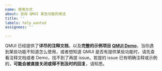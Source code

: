 ```yaml
---
name: 使用方式
about: 咨询 QMUI 某些功能的用法
title: ''
labels: help wanted
assignees: ''

---
```


QMUI 已经提供了**详尽的注释文档**，以及**完整的示例项目 [QMUI Demo](https://github.com/QMUI/QMUI_iOS_Demo)**，当你遇到某些功能不知道怎么使用，或者想知道 QMUI 是否有提供某些功能时，请先查看注释文档或者 Demo，找不到了再提 issue。若提的 issue 已有明确注释或示例的，**可能会被直接关闭或得不到及时的回复**，请知悉。
